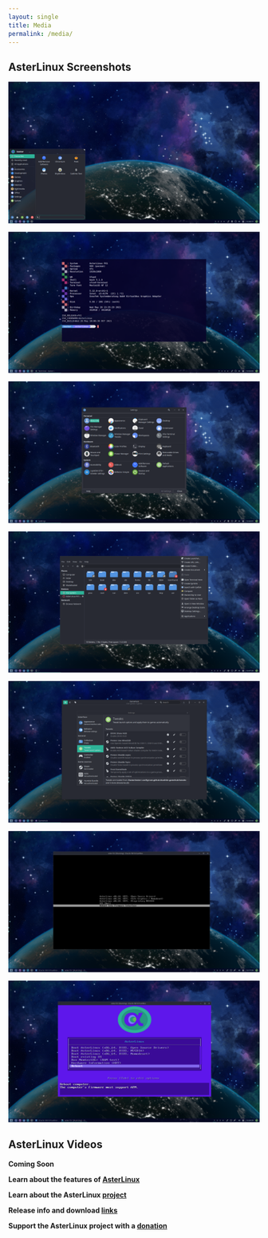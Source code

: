 ```yaml
---
layout: single
title: Media
permalink: /media/
---
```



## AsterLinux Screenshots

![AsterLinux desktop screenshot](/assets/images/asterlinux-desktop.png)

![AsterLinux terminal screenshot](/assets/images/asterlinux-terminal.png)

![AsterLinux settings screenshot](/assets/images/asterlinux-settings.png)

![AsterLinux file manager screenshot](/assets/images/asterlinux-filemanager.png)

![AsterLinux game mode screenshot](/assets/images/asterlinux-gamemode.png)

![AsterLinux EFI boot screenshot](/assets/images/asterlinux-efi.png)

![AsterLinux BIOS boot screenshot](/assets/images/asterlinux-bios.png)

## AsterLinux Videos

**Coming Soon**

**Learn about the features of [AsterLinux](https://asterlinuxdev.github.io/features)**

**Learn about the AsterLinux [project](https://asterlinuxdev.github.io/about)**

**Release info and download [links](https://asterlinuxdev.github.io/download)**

**Support the AsterLinux project with a [donation](https://asterlinuxdev.github.io/donate)**
